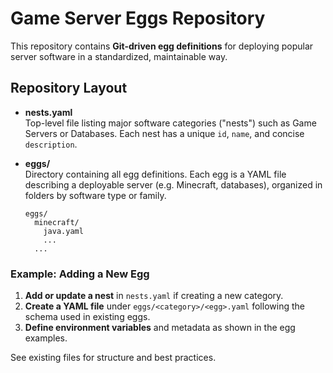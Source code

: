# Game Server Eggs Repository

This repository contains **Git-driven egg definitions** for deploying popular server software in a standardized, maintainable way.

## Repository Layout

- **nests.yaml**  
  Top-level file listing major software categories ("nests") such as Game Servers or Databases. Each nest has a unique `id`, `name`, and concise `description`.

- **eggs/**  
  Directory containing all egg definitions. Each egg is a YAML file describing a deployable server (e.g. Minecraft, databases), organized in folders by software type or family.

  ```
  eggs/
    minecraft/
      java.yaml
      ...
    ...
  ```

### Example: Adding a New Egg

1. **Add or update a nest** in `nests.yaml` if creating a new category.
2. **Create a YAML file** under `eggs/<category>/<egg>.yaml` following the schema used in existing eggs.
3. **Define environment variables** and metadata as shown in the egg examples.

See existing files for structure and best practices.